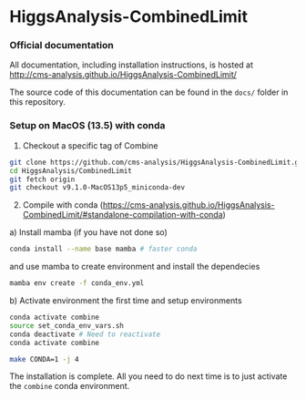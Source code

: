 HiggsAnalysis-CombinedLimit
===========================

### Official documentation

All documentation, including installation instructions, is hosted at
http://cms-analysis.github.io/HiggsAnalysis-CombinedLimit/

The source code of this documentation can be found in the `docs/` folder in this repository.

### Setup on MacOS (13.5) with conda


1. Checkout a specific tag of Combine 

```bash
git clone https://github.com/cms-analysis/HiggsAnalysis-CombinedLimit.git HiggsAnalysis/CombinedLimit
cd HiggsAnalysis/CombinedLimit
git fetch origin
git checkout v9.1.0-MacOS13p5_miniconda-dev
```

2. Compile with conda (https://cms-analysis.github.io/HiggsAnalysis-CombinedLimit/#standalone-compilation-with-conda)


a) Install mamba (if you have not done so) 

```bash
conda install --name base mamba # faster conda
```

and use mamba to create environment and install the dependecies


```bash
mamba env create -f conda_env.yml
```

b) Activate environment the first time and setup environments

```bash
conda activate combine
source set_conda_env_vars.sh
conda deactivate # Need to reactivate
conda activate combine

make CONDA=1 -j 4
```

The installation is complete. All you need to do next time is to just activate the `combine` conda environment.

